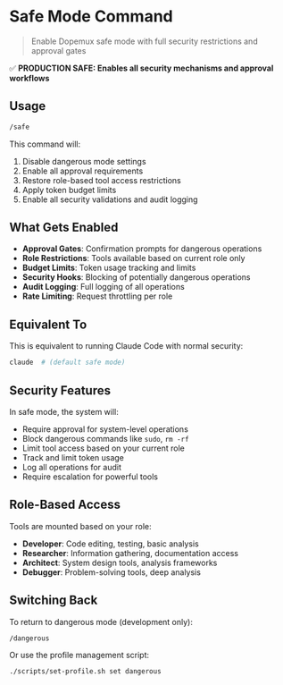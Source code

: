 # Safe Mode Command

> Enable Dopemux safe mode with full security restrictions and approval gates

✅ **PRODUCTION SAFE: Enables all security mechanisms and approval workflows**

## Usage

```bash
/safe
```

This command will:
1. Disable dangerous mode settings
2. Enable all approval requirements
3. Restore role-based tool access restrictions
4. Apply token budget limits
5. Enable all security validations and audit logging

## What Gets Enabled

- **Approval Gates**: Confirmation prompts for dangerous operations
- **Role Restrictions**: Tools available based on current role only
- **Budget Limits**: Token usage tracking and limits
- **Security Hooks**: Blocking of potentially dangerous operations
- **Audit Logging**: Full logging of all operations
- **Rate Limiting**: Request throttling per role

## Equivalent To

This is equivalent to running Claude Code with normal security:
```bash
claude  # (default safe mode)
```

## Security Features

In safe mode, the system will:
- Require approval for system-level operations
- Block dangerous commands like `sudo`, `rm -rf`
- Limit tool access based on your current role
- Track and limit token usage
- Log all operations for audit
- Require escalation for powerful tools

## Role-Based Access

Tools are mounted based on your role:
- **Developer**: Code editing, testing, basic analysis
- **Researcher**: Information gathering, documentation access
- **Architect**: System design tools, analysis frameworks
- **Debugger**: Problem-solving tools, deep analysis

## Switching Back

To return to dangerous mode (development only):
```bash
/dangerous
```

Or use the profile management script:
```bash
./scripts/set-profile.sh set dangerous
```